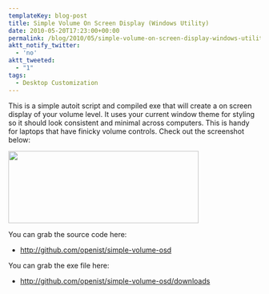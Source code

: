 ```yaml
---
templateKey: blog-post
title: Simple Volume On Screen Display (Windows Utility)
date: 2010-05-20T17:23:00+00:00
permalink: /blog/2010/05/simple-volume-on-screen-display-windows-utility
aktt_notify_twitter:
  - 'no'
aktt_tweeted:
  - "1"
tags:
  - Desktop Customization
---
```

This is a simple autoit script and compiled exe that will create a on screen display of your volume level. It uses your current window theme for styling so it should look consistent and minimal across computers. This is handy for laptops that have finicky volume controls. Check out the screenshot below:

[<img src="/img/2010/05/simpleosd-new.gif" alt="" title="simpleosd-new" width="380" height="144" class="alignleft size-full wp-image-231" />](/img/2010/05/simpleosd-new.gif)

You can grab the source code here:

  * <http://github.com/openist/simple-volume-osd>

You can grab the exe file here:

  * <http://github.com/openist/simple-volume-osd/downloads>